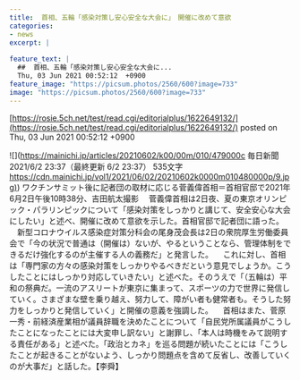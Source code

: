 ```yaml
---
title:  首相、五輪「感染対策し安心安全な大会に」　開催に改めて意欲  
categories:
- news
excerpt: |
  
feature_text: |
  ##  首相、五輪「感染対策し安心安全な大会に...
  Thu, 03 Jun 2021 00:52:12  +0900
feature_image: "https://picsum.photos/2560/600?image=733"
image: "https://picsum.photos/2560/600?image=733"
---
```


[https://rosie.5ch.net/test/read.cgi/editorialplus/1622649132/](https://rosie.5ch.net/test/read.cgi/editorialplus/1622649132/)
posted on Thu, 03 Jun 2021 00:52:12  +0900

<!--more-->

![](https://mainichi.jp/articles/20210602/k00/00m/010/479000c 毎日新聞 2021/6/2 23:37（最終更新 6/2 23:37） 535文字 [https://cdn.mainichi.jp/vol1/2021/06/02/20210602k0000m010480000p/9.jpg)](https://cdn.mainichi.jp/vol1/2021/06/02/20210602k0000m010480000p/9.jpg)) ワクチンサミット後に記者団の取材に応じる菅義偉首相＝首相官邸で2021年6月2日午後10時38分、吉田航太撮影 　菅義偉首相は2日夜、夏の東京オリンピック・パラリンピックについて「感染対策をしっかりと講じて、安全安心な大会にしたい」と述べ、開催に改めて意欲を示した。首相官邸で記者団に語った。 　新型コロナウイルス感染症対策分科会の尾身茂会長は2日の衆院厚生労働委員会で「今の状況で普通は（開催は）ないが、やるということなら、管理体制をできるだけ強化するのが主催する人の義務だ」と発言した。 　これに対し、首相は「専門家の方々の感染対策をしっかりやるべきだという意見でしょうか。こうしたことにはしっかり対応していきたい」と述べた。そのうえで「（五輪は）平和の祭典だ。一流のアスリートが東京に集まって、スポーツの力で世界に発信していく。さまざまな壁を乗り越え、努力して、障がい者も健常者も。そうした努力をしっかりと発信していく」と開催の意義を強調した。 　首相はまた、菅原一秀・前経済産業相が議員辞職を決めたことについて「自民党所属議員がこうしたことになったことには大変申し訳ない」と謝罪し、「本人は時機をみて説明する責任がある」と述べた。「政治とカネ」を巡る問題が続いたことには「こうしたことが起きることがないよう、しっかり問題点を含めて反省し、改善していくのが大事だ」と話した。【李舜】
